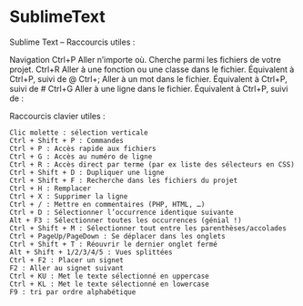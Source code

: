# SublimeText

Sublime Text – Raccourcis utiles :

Navigation
Ctrl+P 	Aller n’importe où. Cherche parmi les fichiers de votre projet.
Ctrl+R 	Aller à une fonction ou une classe dans le fichier. Équivalent à Ctrl+P, suivi de @
Ctrl+; 	Aller à un mot dans le fichier. Équivalent à Ctrl+P, suivi de #
Ctrl+G 	Aller à une ligne dans le fichier. Équivalent à Ctrl+P, suivi de :


Raccourcis clavier utiles :

    Clic molette : sélection verticale
    Ctrl + Shift + P : Commandes
    Ctrl + P : Accès rapide aux fichiers
    Ctrl + G : Accès au numéro de ligne
    Ctrl + R : Accès direct par terme (par ex liste des sélecteurs en CSS)
    Ctrl + Shift + D : Dupliquer une ligne
    Ctrl + Shift + F : Recherche dans les fichiers du projet
    Ctrl + H : Remplacer
    Ctrl + X : Supprimer la ligne
    Ctrl + / : Mettre en commentaires (PHP, HTML, …)
    Ctrl + D : Sélectionner l’occurrence identique suivante
    Alt + F3 : Sélectionner toutes les occurrences (génial !)
    Ctrl + Shift + M : Sélectionner tout entre les parenthèses/accolades
    Ctrl + PageUp/PageDown : Se déplacer dans les onglets
    Ctrl + Shift + T : Réouvrir le dernier onglet fermé
    Alt + Shift + 1/2/3/4/5 : Vues splittées
    Ctrl + F2 : Placer un signet
    F2 : Aller au signet suivant
    Ctrl + KU : Met le texte sélectionné en uppercase
    Ctrl + KL : Met le texte sélectionné en lowercase
    F9 : tri par ordre alphabétique
